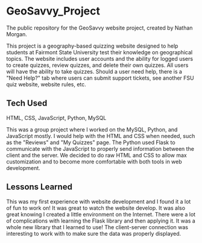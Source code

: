 # GeoSavvy_Project
The public repository for the GeoSavvy website project, created by Nathan Morgan.

This project is a geography-based quizzing website designed to help students at Fairmont State University test their knowledge on geographical topics.
The website includes user accounts and the ability for logged users to create quizzes, review quizzes, and delete their own quizzes. All users will have the ability to take quizzes.
Should a user need help, there is a "Need Help?" tab where users can submit support tickets, see another FSU quiz website, website rules, etc.

## Tech Used
HTML, CSS, JavaScript, Python, MySQL

This was a group project where I worked on the MySQL, Python, and JavaScript mostly. I would help with the HTML and CSS when needed, such as the "Reviews" and "My Quizzes" page.
The Python used Flask to communicate with the JavaScript to properly send information between the client and the server. We decided to do raw HTML and CSS to allow max customization and to become more comfortable with both tools in web development.

## Lessons Learned
This was my first experience with website development and I found it a lot of fun to work on! It was great to watch the website develop. It was also great knowing I created a little environment on the Internet.
There were a lot of complications with learning the Flask library and then applying it. It was a whole new library that I learned to use! The client-server connection was interesting to work with to make sure the data was properly displayed.

